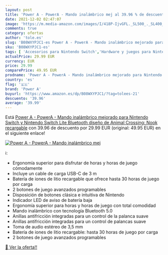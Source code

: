 ```yaml
---
layout: post
title: 'Power A - PowerA - Mando inalámbrico mej al 39.96 % de descuento'
date: 2021-12-02 02:47:07
image: 'https://m.media-amazon.com/images/I/418P-IjvGFL._SL500_._SL400_.jpg'
comments: true
category: ofertas
author: 'tole.es'
slug: 'B08WXYPJC1-es Power A - PowerA - Mando inalámbrico mejorado para...'
sku: 'B08WXYPJC1-es'
tags: [ 'Accesorios para Nintendo Switch','Hardware y juegos para Nintendo Switch','Mandos para Nintendo Switch','Videojuegos','nintendo','power a', ]
actualPrice: 29.99 EUR
currency: EUR
price: 29.99
comparePrice: 49.95 EUR
prodname: 'Power A - PowerA - Mando inalámbrico mejorado para Nintendo Switch y Nintendo Switch Lite  Bluetooth  diseño de Animal Crossing: Nook  recargable'
country: 'es'
flag: '🇪🇸'
brand: 'Power A'
buyurl: 'https://www.amazon.es/dp/B08WXYPJC1/?tag=tolees-21'
descuento: '39.96'
average: '39.99'
---
```


Está [Power A - PowerA - Mando inalámbrico mejorado para Nintendo Switch y Nintendo Switch Lite  Bluetooth  diseño de Animal Crossing: Nook  recargable](https://www.amazon.es/dp/B08WXYPJC1/?tag=tolees-21) con 39.96 de descuento por 29.99 EUR (original: 49.95 EUR) en el siguiente enlace!

[![Power A - PowerA - Mando inalámbrico mej](https://m.media-amazon.com/images/I/418P-IjvGFL._SL500_._SL400_.jpg)](https://www.amazon.es/dp/B08WXYPJC1/?tag=tolees-21)

ℹ️:

- Ergonomía superior para disfrutar de horas y horas de juego cómodamente
- Incluye un cable de carga USB-C de 3 m
- Batería de iones de litio recargable que ofrece hasta 30 horas de juego por carga
- 2 botones de juego avanzados programables
- Disposición de botones clásica e intuitiva de Nintendo
- Indicador LED de aviso de batería baja
- Ergonomía superior para horas y horas de juego con total comodidad
- Mando inalámbrico con tecnología Bluetooth 5.0
- Anillas antifricción integradas para un control de la palanca suave
- Anillas antifricción integradas para un control de palancas suave
- Toma de audio estéreo de 3,5 mm
- Batería de iones de litio recargable: hasta 30 horas de juego por carga
- 2 botones de juego avanzados programables

[🛒 Ver la oferta!!](https://www.amazon.es/dp/B08WXYPJC1/?tag=tolees-21)
